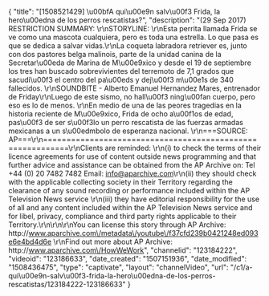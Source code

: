 {
    "title": "[1508521429] \u00bfA qui\u00e9n salv\u00f3 Frida, la hero\u00edna de los perros rescatistas?",
    "description": "(29 Sep 2017) RESTRICTION SUMMARY: \r\nSTORYLINE: \r\nEsta perrita llamada Frida se ve como una mascota cualquiera, pero es toda una estrella. Lo que pasa es que se dedica a salvar vidas.\r\nLa coqueta labradora retriever es, junto con dos pastores belga malinois, parte de la unidad canina de la Secretar\u00eda de Marina de M\u00e9xico y desde el 19 de septiembre los tres han buscado sobrevivientes del terremoto de 7,1 grados que sacudi\u00f3 el centro del pa\u00eds y dej\u00f3 m\u00e1s de 340 fallecidos. \r\nSOUNDBITE - Alberto Emanuel Hernandez Mares, entrenador de Friday\r\nLuego de este sismo, no hall\u00f3 ning\u00fan cuerpo, pero eso es lo de menos. \r\nEn medio de una de las peores tragedias en la historia reciente de M\u00e9xico, Frida de ocho a\u00f1os de edad, pas\u00f3 de ser s\u00f3lo un perro rescatista de las fuerzas armadas mexicanas a un s\u00edmbolo de esperanza nacional. \r\n===SOURCE: AP===\r\n===========================================================\r\nClients are reminded: \r\n(i) to check the terms of their licence agreements for use of content outside news programming and that further advice and assistance can be obtained from the AP Archive on: Tel +44 (0) 20 7482 7482 Email: info@aparchive.com\r\n(ii) they should check with the applicable collecting society in their Territory regarding the clearance of any sound recording or performance included within the AP Television News service \r\n(iii) they have editorial responsibility for the use of all and any content included within the AP Television News service and for libel, privacy, compliance and third party rights applicable to their Territory.\r\n\r\n\r\nYou can license this story through AP Archive: http:\/\/www.aparchive.com\/metadata\/youtube\/f37cfd239b0421248ed093e6e4bd4d6e \r\nFind out more about AP Archive: http:\/\/www.aparchive.com\/HowWeWork",
    "channelid": "123184222",
    "videoid": "123186633",
    "date_created": "1507151936",
    "date_modified": "1508436475",
    "type": "captivate",
    "layout": "channelVideo",
    "url": "\/c1\/a-qui\u00e9n-salv\u00f3-frida-la-hero\u00edna-de-los-perros-rescatistas\/123184222-123186633"
}
